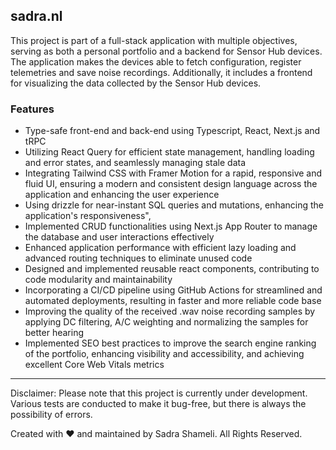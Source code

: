 ## sadra.nl

This project is part of a full-stack application with multiple objectives, serving as both a personal portfolio and a backend for Sensor Hub devices. The application makes the devices able to fetch configuration, register telemetries and save noise recordings. Additionally, it includes a frontend for visualizing the data collected by the Sensor Hub devices.

### Features

- Type-safe front-end and back-end using Typescript, React, Next.js and tRPC
- Utilizing React Query for efficient state management, handling loading and error states, and seamlessly managing stale data
- Integrating Tailwind CSS with Framer Motion for a rapid, responsive and fluid UI, ensuring a modern and consistent design language across the application and enhancing the user experience
- Using drizzle for near-instant SQL queries and mutations, enhancing the application's responsiveness",
- Implemented CRUD functionalities using Next.js App Router to manage the database and user interactions effectively
- Enhanced application performance with efficient lazy loading and advanced routing techniques to eliminate unused code
- Designed and implemented reusable react components, contributing to code modularity and maintainability
- Incorporating a CI/CD pipeline using GitHub Actions for streamlined and automated deployments, resulting in faster and more reliable code base
- Improving the quality of the received .wav noise recording samples by applying DC filtering, A/C weighting and normalizing the samples for better hearing
- Implemented SEO best practices to improve the search engine ranking of the portfolio, enhancing visibility and accessibility, and achieving excellent Core Web Vitals metrics

---

Disclaimer: Please note that this project is currently under development. Various tests are conducted to make it bug-free, but there is always the possibility of errors.

Created with ♥ and maintained by Sadra Shameli. All Rights Reserved.
